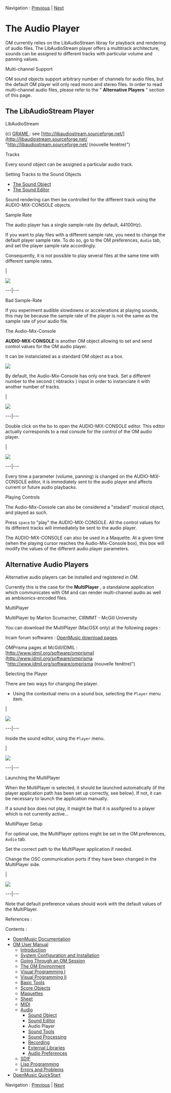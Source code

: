 
Navigation : [Previous](SoundEditor "page précédente\(Sound
Editor\)") | [Next](SoundTools "Next\(Sound Tools\)")

# The Audio Player

OM currently relies on the  LibAudioStream libray for playback and rendering
of audio files. The LibAudioStream player offers a multitrack architecture,
sounds can be assigned to different tracks with particular volume and panning
values.

Multi-channel Support

OM sound objects support arbitrary number of channels for audio files, but the
default OM player will only read mono and stereo files. In order to read
multi-channel audio files, please refer to the " **Alternative Players** "
section of this page.

## The LibAudioStream Player

LibAudioStream

(c) [GRAME ](http://www.grame.fr/ "http://www.grame.fr/ \(nouvelle
fenêtre\)"): see
[http://libaudiostream.sourceforge.net/](http://libaudiostream.sourceforge.net/
"http://libaudiostream.sourceforge.net/ \(nouvelle fenêtre\)")

Tracks

Every  sound object can be assigned a particular audio track.

Setting Tracks to the Sound Objects

  * [The Sound Object](Sound)
  * [The Sound Editor](SoundEditor)

Sound rendering can then be controlled for the different track using the
AUDIO-MIX-CONSOLE objects.

Sample Rate

The audio player has a single sample-rate (by default, 44100Hz).

If you want to play files with a different sample rate, you need to change the
default player sample rate. To do so, go to the OM preferences, `Audio` tab,
and set the player sample rate accordingly.

Consequently, it is not possible to play several files at the same time with
different sample rates.

|

[![](../res/las-prefs_1.png)](../res/las-prefs.png "Cliquez pour agrandir")  
  
---|---  
  
Bad Sample-Rate

If you experiment audible slowdowns or accelerations at playing sounds, this
may be because the sample rate of the player is not the same as the sample
rate of your audio file.

The Audio-Mix-Console

**AUDIO-MIX-CONSOLE** is another OM object allowing to set and send control
values for the OM audio player.

It can be instanciated as a standard OM object as a box.

![](../res/amc.png)

By default, the Audio-Mix-Console has only one track. Set a different number
to the second ( nbtracks ) input in order to instanciate it with another
number of tracks.

|

![](../res/amc8tracks.png)  
  
---|---  
  
Double click on the bo to open the AUDIO-MIX-CONSOLE editor. This editor
actually corresponds to a real console for the control of the OM audio player.

|

[![](../res/mix-console_1.png)](../res/mix-console.png "Cliquez pour
agrandir")  
  
---|---  
  
Every time a parameter (volume, panning) is changed on the AUDIO-MIX-CONSOLE
editor, it is immediately sent to the audio player and affects current or
future audio playbacks.

Playing Controls

The Audio-Mix-Console can also be considered a "stadard" musical object, and
played as such.

Press `space` to "play" the AUDIO-MIX-CONSOLE. All the control values for its
different tracks will immediately be sent to the audio player.

The AUDIO-MIX-CONSOLE can also be used in a Maquette. At a given time (when
the playing cursor reaches the Audio-Mix-Console box), this box will modify
the values of the different audio player parameters.

## Alternative Audio Players

Alternative audio players can be installed and registered in OM.

Currently this is the case for the **MultiPlayer** , a standalone application
which communicates with OM and can render multi-channel audio as well as
ambisonics-encoded files.

MultiPlayer

MultiPlayer by Marlon Scumacher, CIRMMT - McGill University

You can download the MultiPlayer (MacOSX only) at the following pages :

Ircam forum softwares : [OpenMusic download
pages](http://forumnet.ircam.fr/697 "http://forumnet.ircam.fr/697
\(nouvelle fenêtre\)").

OMPrisma pages at McGill/IDMIL :
[http://www.idmil.org/software/omprisma](http://www.idmil.org/software/omprisma
"http://www.idmil.org/software/omprisma \(nouvelle fenêtre\)")

Selecting the Player

There are two ways for changing the player.

  * Using the contextual menu on a sound box, selecting the `Player` menu item.

|

[![](../res/box-player_1.png)](../res/box-player.png "Cliquez pour agrandir")  
  
---|---  
  
Inside the sound editor, using the `Player` menu.

|

![](../res/editor-player.png)  
  
---|---  
  
Launching the MultiPlayer

When the MultiPlayer is selected, it should be launched automatically (if the
player application path has been set up correctly, see below). If not, it can
be necessary to launch the application manually.

If a sound box does not play, it maight be that it is assifgned to a player
which is not currently active...

MultiPlayer Setup

For optimal use, the MultiPlayer options might be set in the OM preferences,
`Audio` tab.

Set the correct path to the MultiPlayer application if needed.

Change the OSC communication ports if they have been changed in the
MultiPlayer side.

|

[![](../res/multi-prefs_1.png)](../res/multi-prefs.png "Cliquez pour
agrandir")  
  
---|---  
  
Note that default preference values should work with the default values of the
MultiPlayer.

References :

Contents :

  * [OpenMusic Documentation](OM-Documentation)
  * [OM User Manual](OM-User-Manual)
    * [Introduction](00-Contents)
    * [System Configuration and Installation](Installation)
    * [Going Through an OM Session](Goingthrough)
    * [The OM Environment](Environment)
    * [Visual Programming I](BasicVisualProgramming)
    * [Visual Programming II](AdvancedVisualProgramming)
    * [Basic Tools](BasicObjects)
    * [Score Objects](ScoreObjects)
    * [Maquettes](Maquettes)
    * [Sheet](Sheet)
    * [MIDI](MIDI)
    * [Audio](Audio)
      * [Sound Object](Sound)
      * [Sound Editor](SoundEditor)
      * Audio Player
      * [Sound Tools](SoundTools)
      * [Sound Processing](SoundProcessing)
      * [Recording](SoundRecording)
      * [External Libraries](Externals)
      * [Audio Preferences](SoundPreferences)
    * [SDIF](SDIF)
    * [Lisp Programming](Lisp)
    * [Errors and Problems](errors)
  * [OpenMusic QuickStart](QuickStart-Chapters)

Navigation : [Previous](SoundEditor "page précédente\(Sound
Editor\)") | [Next](SoundTools "Next\(Sound Tools\)")

